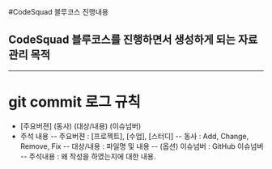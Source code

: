 #CodeSquad 블루코스 진행내용
 ## CodeSquad 블루코스를 진행하면서 생성하게 되는 자료 관리 목적

---

# git commit 로그 규칙 
 - [주요버젼] (동사) (대상/내용) (이슈넘버) 
 - 주석 내용
   -- 주요버젼 : [프로젝트], [수업], [스터디] 
   -- 동사 : Add, Change, Remove, Fix 
   -- 대상/내용 : 파일명 및 내용 
   -- (옵션) 이슈넘버 : GitHub 이슈넘버  
   -- 주석내용 : 왜 작성을 하였는지에 대한 내용.